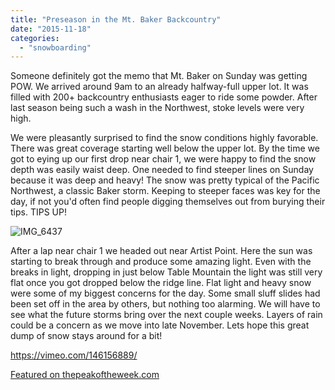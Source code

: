 ```yaml
---
title: "Preseason in the Mt. Baker Backcountry"
date: "2015-11-18"
categories: 
  - "snowboarding"
---
```


Someone definitely got the memo that Mt. Baker on Sunday was getting POW. We arrived around 9am to an already halfway-full upper lot. It was filled with 200+ backcountry enthusiasts eager to ride some powder. After last season being such a wash in the Northwest, stoke levels were very high.

We were pleasantly surprised to find the snow conditions highly favorable. There was great coverage starting well below the upper lot. By the time we got to eying up our first drop near chair 1, we were happy to find the snow depth was easily waist deep. One needed to find steeper lines on Sunday because it was deep and heavy! The snow was pretty typical of the Pacific Northwest, a classic Baker storm. Keeping to steeper faces was key for the day, if not you'd often find people digging themselves out from burying their tips. TIPS UP!

![IMG_6437](http://thepeakoftheweek.com/wp-content/uploads/2015/11/IMG_6437-768x1024.jpg)

After a lap near chair 1 we headed out near Artist Point. Here the sun was starting to break through and produce some amazing light. Even with the breaks in light, dropping in just below Table Mountain the light was still very flat once you got dropped below the ridge line. Flat light and heavy snow were some of my biggest concerns for the day. Some small sluff slides had been set off in the area by others, but nothing too alarming. We will have to see what the future storms bring over the next couple weeks. Layers of rain could be a concern as we move into late November. Lets hope this great dump of snow stays around for a bit!

https://vimeo.com/146156889/

[Featured on thepeakoftheweek.com](http://thepeakoftheweek.com/2015/11/2015-mt-baker-backcountry-opener/)
